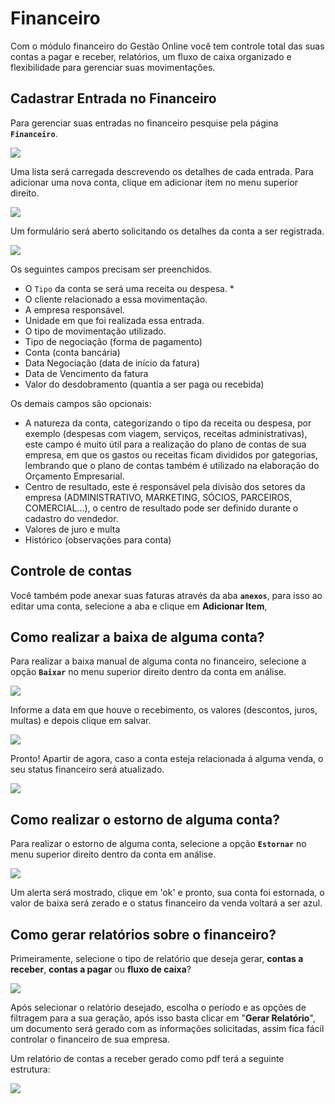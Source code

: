 # Financeiro

Com o módulo financeiro do Gestão Online você tem controle total das suas contas a pagar e receber, relatórios, um fluxo de caixa organizado e flexibilidade para gerenciar suas movimentações.

## Cadastrar Entrada no Financeiro

Para gerenciar suas entradas no financeiro pesquise pela página **`Financeiro`**.

![](../../.gitbook/assets/1_financeiro.png)

Uma lista será carregada descrevendo os detalhes de cada entrada. Para adicionar uma nova conta, clique em adicionar item no menu superior direito.

![](../../.gitbook/assets/2_financeiro.png)

Um formulário será aberto solicitando os detalhes da conta a ser registrada.

![](../../.gitbook/assets/3_financeiro.png)

Os seguintes campos precisam ser preenchidos.

* O `Tipo` da conta se será uma receita ou despesa. \*
* O cliente relacionado a essa movimentação.
* A empresa responsável.
* Unidade em que foi realizada essa entrada.
* O tipo de movimentação utilizado.
* Tipo de negociação \(forma de pagamento\)
* Conta \(conta bancária\)
* Data Negociação \(data de início da fatura\)
* Data de Vencimento da fatura
* Valor do desdobramento \(quantia a ser paga ou recebida\)

Os demais campos são opcionais:

* A natureza da conta, categorizando o tipo da receita ou despesa, por exemplo \(despesas com viagem, serviços, receitas administrativas\), este campo é muito útil para a realização do plano de contas de sua empresa, em que os gastos ou receitas ficam divididos por gategorias, lembrando que o plano de contas também é utilizado na elaboração do Orçamento Empresarial.
* Centro de resultado, este é responsável pela divisão dos setores da empresa \(ADMINISTRATIVO, MARKETING, SÓCIOS, PARCEIROS, COMERCIAL...\), o centro de resultado pode ser definido durante o cadastro do vendedor.
* Valores de juro e multa
* Histórico \(observações para conta\)

## Controle de contas

Você também pode anexar suas faturas através da aba **`anexos`**, para isso ao editar uma conta, selecione a aba e clique em **Adicionar Item**,

## Como realizar a baixa de alguma conta?

Para realizar a baixa manual de alguma conta no financeiro, selecione a opção **`Baixar`** no menu superior direito dentro da conta em análise.

![](../../.gitbook/assets/4_financeiro.png)

Informe a data em que houve o recebimento, os valores \(descontos, juros, multas\) e depois clique em salvar.

![](../../.gitbook/assets/5_financeiro.png)

Pronto! Apartir de agora, caso a conta esteja relacionada á alguma venda, o seu status financeiro será atualizado.

![](../../.gitbook/assets/6_financeiro.png)

## Como realizar o estorno de alguma conta?

Para realizar o estorno de alguma conta, selecione a opção **`Estornar`** no menu superior direito dentro da conta em análise.

![](../../.gitbook/assets/7_financeiro.png)

Um alerta será mostrado, clique em 'ok' e pronto, sua conta foi estornada, o valor de baixa será zerado e o status financeiro da venda voltará a ser azul.

## Como gerar relatórios sobre o financeiro?

Primeiramente, selecione o tipo de relatório que deseja gerar, **contas a receber**, **contas a pagar** ou **fluxo de caixa**?

![](../../.gitbook/assets/8_financeiro.png)

Após selecionar o relatório desejado, escolha o período e as opções de filtragem para a sua geração, após isso basta clicar em "**Gerar Relatório**", um documento será gerado com as informações solicitadas, assim fica fácil controlar o financeiro de sua empresa.

Um relatório de contas a receber gerado como pdf terá a seguinte estrutura:

![](../../.gitbook/assets/9_financeiro.png)

